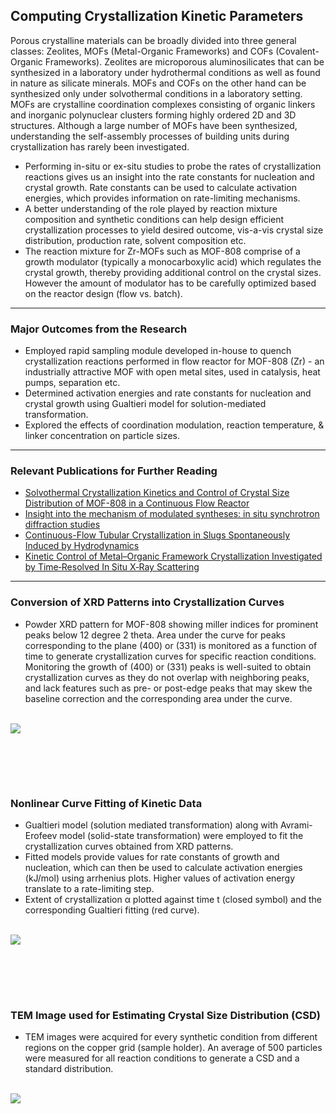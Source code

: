 ## Computing Crystallization Kinetic Parameters <br>
Porous crystalline materials can be broadly divided into three general classes: Zeolites, MOFs (Metal-Organic Frameworks) and COFs (Covalent-Organic Frameworks). Zeolites are microporous aluminosilicates that can be synthesized in a laboratory under hydrothermal conditions as well as found in nature as silicate minerals. MOFs and COFs on the other hand can be synthesized only under solvothermal conditions in a laboratory setting.<br>
MOFs are crystalline coordination complexes consisting of organic linkers and inorganic polynuclear clusters forming highly ordered 2D and 3D structures. Although a large number of MOFs have been synthesized, understanding the self-assembly processes of building units during crystallization has rarely been investigated.<br> 
  
- Performing in-situ or ex-situ studies to probe the rates of crystallization reactions gives us an insight into the rate constants for nucleation and crystal growth. Rate constants can be used to calculate activation energies, which provides information on rate-limiting mechanisms. <br>
- A better understanding of the role played by reaction mixture composition and synthetic conditions can help design efficient crystallization processes to yield desired outcome, vis-a-vis crystal size distribution, production rate, solvent composition etc. <br>
- The reaction mixture for Zr-MOFs such as MOF-808 comprise of a growth modulator (typically a monocarboxylic acid) which regulates the crystal growth, thereby providing additional control on the crystal sizes. However the amount of modulator has to be carefully optimized based on the reactor design (flow vs. batch).

---

### Major Outcomes from the Research <br>
- Employed rapid sampling module developed in-house to quench crystallization reactions performed in flow reactor for MOF-808 (Zr) - an industrially attractive MOF with open metal sites, used in catalysis, heat pumps, separation etc.<br>
- Determined activation energies and rate constants for nucleation and crystal growth using Gualtieri model for solution-mediated transformation. <br>
- Explored the effects of coordination modulation, reaction temperature, & linker concentration on particle sizes. <br>

---

### Relevant Publications for Further Reading<br>
- [Solvothermal Crystallization Kinetics and Control of Crystal Size Distribution of MOF-808 in a Continuous Flow Reactor](https://pubs.acs.org/doi/10.1021/acs.cgd.1c00968)
- [Insight into the mechanism of modulated syntheses: in situ synchrotron diffraction studies](https://doi.org/10.1039/C4CE01095G)
- [Continuous-Flow Tubular Crystallization in Slugs Spontaneously Induced by Hydrodynamics](https://pubs.acs.org/doi/10.1021/cg401715e)
- [Kinetic Control of Metal–Organic Framework Crystallization Investigated by Time‐Resolved In Situ X‐Ray Scattering](https://doi.org/10.1002/anie.201101757)

---

### Conversion of XRD Patterns into Crystallization Curves  <br>
- Powder XRD pattern for MOF-808 showing miller indices for prominent peaks below 12 degree 2 theta. Area under the curve for peaks corresponding to the plane (400) or (331) is monitored as a function of time to generate crystallization curves for specific reaction conditions. Monitoring the growth of (400) or (331) peaks is well-suited to obtain crystallization curves as they do not overlap with neighboring  peaks, and lack features such as pre- or post-edge peaks that may skew the baseline correction and the corresponding area under the curve.<br><br>
<img src="images/Cryst 3.JPG?raw=true"/>

<br><br>
---

### Nonlinear Curve Fitting of Kinetic Data <br>
- Gualtieri model (solution mediated transformation) along with Avrami-Erofeev model (solid-state transformation) were employed to fit the crystallization curves obtained from XRD patterns. 
- Fitted models provide values for rate constants of growth and nucleation, which can then be used to calculate activation energies (kJ/mol) using arrhenius plots. Higher values of activation energy translate to a rate-limiting step.<br>
- Extent of crystallization α plotted against time t (closed symbol) and the corresponding Gualtieri fitting (red curve).<br><br>
<img src="images/Cryst 1.gif?raw=true"/>

<br><br>
---

### TEM Image used for Estimating Crystal Size Distribution (CSD) <br>
- TEM images were acquired for every synthetic condition from different regions on the copper grid (sample holder). An average of 500 particles were measured for all reaction conditions to generate a CSD and a standard distribution.<br><br>
<img src="images/Cryst 4.JPG?raw=true"/>

<br><br>
---
